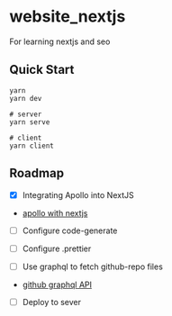 # website_nextjs
For learning nextjs and seo


## Quick Start
```shell
yarn
yarn dev

# server
yarn serve

# client
yarn client
```

## Roadmap

- [x] Integrating Apollo into NextJS
* [apollo with nextjs](https://www.apollographql.com/blog/apollo-client/next-js/next-js-getting-started/)

- [ ] Configure code-generate
- [ ] Configure .prettier
  
- [ ] Use graphql to fetch github-repo files
* [github graphql API](https://docs.github.com/en/graphql)

- [ ] Deploy to sever
